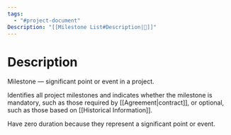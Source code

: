 ```yaml
---
tags:
  - "#project-document"
Description: "[[Milestone List#Description|📝]]"
---
```

# Description
Milestone — significant point or event in a project.

Identifies all project milestones and indicates whether the milestone is mandatory, such as those required by [[Agreement|contract]], or optional, such as those based on [[Historical Information]].

Have zero duration because they represent a significant point or event.
